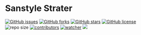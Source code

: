 # Sanstyle Strater

[![GitHub issues](https://img.shields.io/github/issues/xinetzone/sanstyle-dash)](https://github.com/xinetzone/sanstyle-dash/issues) [![GitHub forks](https://img.shields.io/github/forks/xinetzone/sanstyle-dash)](https://github.com/xinetzone/sanstyle-dash/network) [![GitHub stars](https://img.shields.io/github/stars/xinetzone/sanstyle-dash)](https://github.com/xinetzone/sanstyle-dash/stargazers) [![GitHub license](https://img.shields.io/github/license/xinetzone/sanstyle-dash)](https://github.com/xinetzone/sanstyle-dash/blob/main/LICENSE)  ![repo size](https://img.shields.io/github/repo-size/xinetzone/sanstyle-dash.svg) [![contributors](https://img.shields.io/github/contributors/xinetzone/sanstyle-dash.svg)](https://github.com/xinetzone/sanstyle-dash/graphs/contributors) [![watcher](https://img.shields.io/github/watchers/xinetzone/sanstyle-dash.svg)](https://github.com/xinetzone/sanstyle-dash/watchers) ![](https://github.com/xinetzone/sanstyle-dash/actions/workflows/docs.yml/badge.svg)

